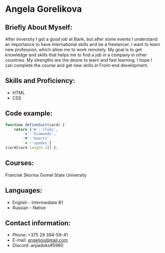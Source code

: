 # Angela Gorelikova

## Briefly About Myself:
After iniversity I got a good job at Bank, but after some events I understand an importance to have
international skills and be a freelancer. I want to learn new profession, which allow me to work remotely.
My goal is to get knowledge and skills that helps me to find a job in a company in other countries.
My strengths are the desire to learn and fast learning. I hope I can complete the course
and get new skills in Front-end development.

## Skills and Proficiency:
* HTML
* CSS

## Code example:
```javascript
function defineSuit(card) {
    return {'♣':'clubs',
        '♦':'diamonds',
        '♥':'hearts',
        '♠':'spades'}
[card[card.length-1]] };
```
## Courses:
Francisk Skorina Gomel State University

## Languages:
* English - Intermediate B1
* Russian - Native

## Contact information:
- Phone: +375 29 394-59-41
- E-mail: angeljoo@mail.com
- Discord: anjiadoks#5980